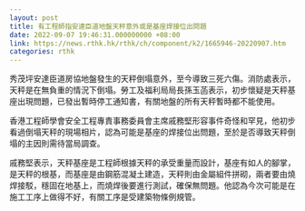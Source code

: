 ```yaml
---
layout: post
title: 有工程師指安達臣道地盤天秤意外或是基座焊接位出問題
date: 2022-09-07 19:46:31.000000000 +08:00
link: https://news.rthk.hk/rthk/ch/component/k2/1665946-20220907.htm
categories: rthk
---
```


秀茂坪安達臣道房協地盤發生的天秤倒塌意外，至今導致三死六傷。消防處表示，天秤是在無負重的情況下倒塌。勞工及福利局局長孫玉菡表示，初步懷疑是天秤基座出現問題，已發出暫時停工通知書，有關地盤的所有天秤暫時都不能使用。

香港工程師學會安全工程專責事務委員會主席戚務堅形容事件奇怪和罕見，他初步看過倒塌天秤的現場相片，認為可能是基座的焊接位出問題，至於是否導致天秤倒塌的主因則需待當局調查。

戚務堅表示，天秤基座是工程師根據天秤的承受重量而設計，基座有如人的腳掌，是天秤的根基，而基座是由鋼筋混凝土建造，天秤則由金屬組件拼砌，兩者要由燒焊接駁，穩固在地基上，而燒焊後要進行測試，確保無問題。他認為今次可能是在施工工序上做得不好，有關工序是受建築物條例規管。
